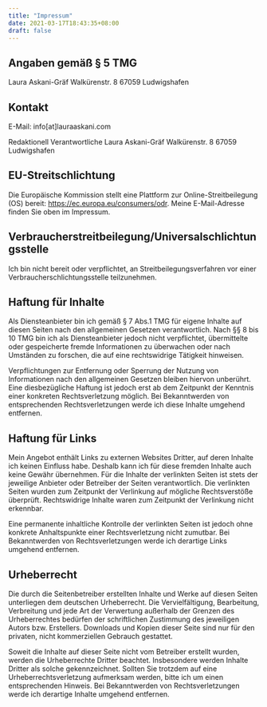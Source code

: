 ```yaml
---
title: "Impressum"
date: 2021-03-17T18:43:35+08:00
draft: false
---
```


## Angaben gemäß § 5 TMG
Laura Askani-Gräf
Walkürenstr. 8
67059 Ludwigshafen

## Kontakt
E-Mail: info[at]lauraaskani.com

Redaktionell Verantwortliche
Laura Askani-Gräf
Walkürenstr. 8
67059 Ludwigshafen

## EU-Streitschlichtung
Die Europäische Kommission stellt eine Plattform zur Online-Streitbeilegung (OS) bereit:
https://ec.europa.eu/consumers/odr.
Meine E-Mail-Adresse finden Sie oben im Impressum.

## Verbraucherstreitbeilegung/Universalschlichtungsstelle
Ich bin nicht bereit oder verpflichtet, an Streitbeilegungsverfahren vor einer
Verbraucherschlichtungsstelle teilzunehmen.

## Haftung für Inhalte
Als Diensteanbieter bin ich gemäß § 7 Abs.1 TMG für eigene Inhalte auf diesen Seiten nach den
allgemeinen Gesetzen verantwortlich. Nach §§ 8 bis 10 TMG bin ich als Diensteanbieter jedoch nicht
verpflichtet, übermittelte oder gespeicherte fremde Informationen zu überwachen oder nach Umständen zu
forschen, die auf eine rechtswidrige Tätigkeit hinweisen.

Verpflichtungen zur Entfernung oder Sperrung der Nutzung von Informationen nach den allgemeinen
Gesetzen bleiben hiervon unberührt. Eine diesbezügliche Haftung ist jedoch erst ab dem Zeitpunkt der
Kenntnis einer konkreten Rechtsverletzung möglich. Bei Bekanntwerden von entsprechenden
Rechtsverletzungen werde ich diese Inhalte umgehend entfernen.

## Haftung für Links
Mein Angebot enthält Links zu externen Websites Dritter, auf deren Inhalte ich keinen Einfluss habe.
Deshalb kann ich für diese fremden Inhalte auch keine Gewähr übernehmen. Für die Inhalte der
verlinkten Seiten ist stets der jeweilige Anbieter oder Betreiber der Seiten verantwortlich. Die verlinkten
Seiten wurden zum Zeitpunkt der Verlinkung auf mögliche Rechtsverstöße überprüft. Rechtswidrige Inhalte
waren zum Zeitpunkt der Verlinkung nicht erkennbar.

Eine permanente inhaltliche Kontrolle der verlinkten Seiten ist jedoch ohne konkrete Anhaltspunkte einer
Rechtsverletzung nicht zumutbar. Bei Bekanntwerden von Rechtsverletzungen werde ich derartige Links
umgehend entfernen.

## Urheberrecht
Die durch die Seitenbetreiber erstellten Inhalte und Werke auf diesen Seiten unterliegen dem deutschen
Urheberrecht. Die Vervielfältigung, Bearbeitung, Verbreitung und jede Art der Verwertung außerhalb der
Grenzen des Urheberrechtes bedürfen der schriftlichen Zustimmung des jeweiligen Autors bzw. Erstellers.
Downloads und Kopien dieser Seite sind nur für den privaten, nicht kommerziellen Gebrauch gestattet.

Soweit die Inhalte auf dieser Seite nicht vom Betreiber erstellt wurden, werden die Urheberrechte Dritter
beachtet. Insbesondere werden Inhalte Dritter als solche gekennzeichnet. Sollten Sie trotzdem auf eine
Urheberrechtsverletzung aufmerksam werden, bitte ich um einen entsprechenden Hinweis. Bei
Bekanntwerden von Rechtsverletzungen werde ich derartige Inhalte umgehend entfernen.
